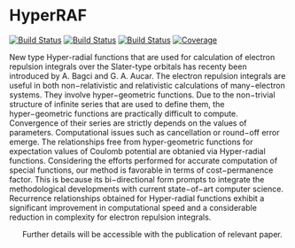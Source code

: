 # HyperRAF

[![Build Status](https://github.com/abagciphys/HyperRF.jl/actions/workflows/CI.yml/badge.svg?branch=main)](https://github.com/abagciphys/HyperRAF.jl/actions/workflows/CI.yml?query=branch%3Amain)
[![Build Status](https://travis-ci.com/abagciphys/HyperRF.jl.svg?branch=main)](https://travis-ci.com/abagciphys/HyperRAF.jl)
[![Build Status](https://ci.appveyor.com/api/projects/status/github/abagciphys/HyperRF.jl?svg=true)](https://ci.appveyor.com/project/abagciphys/HyperRAF-jl)
[![Coverage](https://codecov.io/gh/abagciphys/HyperRF.jl/branch/main/graph/badge.svg)](https://codecov.io/gh/abagciphys/HyperRAF.jl)

New type Hyper-radial functions that are used for calculation of electron repulsion integrals over the Slater-type orbitals has recenty been introduced by A. Bagci and G. A. Aucar. The electron repulsion integrals are useful in both non−relativistic and relativistic calculations of many−electron systems. They involve hyper−geometric functions. Due to the non−trivial structure of infinite series that are used to define them, the hyper−geometric functions are practically difficult to compute. Convergence of their series are strictly depends on the values of parameters. Computational issues such as cancellation or round−off error emerge. The relationships free from hyper-geometric functions for expectation values of Coulomb potential are obtanied via Hyper-radial functions. Considering the efforts performed for accurate computation of special functions, our method is favorable in terms of cost−permanence factor. This is because its bi−directional form prompts to integrate the methodological developments with current state−of−art computer science. Recurrence relationships obtained for Hyper-radial functions exhibit a significant improvement in computational speed and a considerable reduction in complexity for electron repulsion integrals.
<ul>
Further details will be accessible with the publication of relevant paper.
